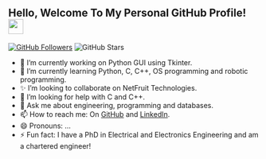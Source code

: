 <!--## Hello, Welcome To My Personal GitHub Profile! 👋-->

<div id="header">
  <h2>
    Hello, Welcome To My Personal GitHub Profile!
    <img src="https://media.giphy.com/media/hvRJCLFzcasrR4ia7z/giphy.gif" width="30px"/>
</div> 

[![GitHub Followers](https://img.shields.io/github/followers/ATSqueak?label=Follow&style=social)](https://github.com/ATSqueak)
![GitHub Stars](https://img.shields.io/github/stars/ATSqueak?affiliations=OWNER%2CCOLLABORATOR%2CORGANIZATION_MEMBER&style=social&label=Star)

- 🔭 I’m currently working on Python GUI using Tkinter.
- 🌱 I’m currently learning Python, C, C++, OS programming and robotic programming.
- ✨ I’m looking to collaborate on NetFruit Technologies.
- 🤔 I’m looking for help with C and C++.
- 💬 Ask me about engineering, programming and databases.
- 📫 How to reach me: On [GitHub](https://github.com/ATSqueak) and [LinkedIn](https://www.linkedin.com/in/arif-taha/).
- 😄 Pronouns: ...
- ⚡ Fun fact: I have a PhD in Electrical and Electronics Engineering and am a chartered engineer!

<!---
ATSqueak/ATSqueak is a ✨ special ✨ repository because its `README.md` (this file) appears on your GitHub profile.
You can click the Preview link to take a look at your changes.
--->
